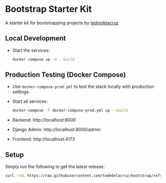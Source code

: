 # Bootstrap Starter Kit

A starter kit for bootstrapping projects by [tedmdelacruz](https://github.com/tedmdelacruz)

## Local Development
- Start the services:
	```sh
	docker compose up -d --build
	```

## Production Testing (Docker Compose)
- Use `docker-compose-prod.yml` to test the stack locally with production settings.
- Start all services:
  ```sh
  docker-compose -f docker-compose-prod.yml up --build
  ```

- Backend: http://localhost:8000
- Django Admin: http://localhost:8000/admin
- Frontend: http://localhost:4173

## Setup

Simply run the following to get the latest release:

```sh
curl -sSL https://raw.githubusercontent.com/tedmdelacruz/bootstrap/refs/heads/master/start.sh | bash -s -- my-project-name
```